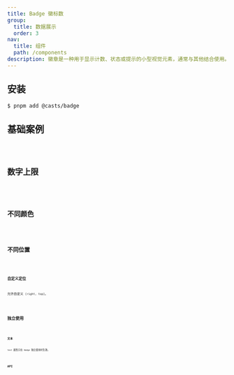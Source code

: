 ```yaml
---
title: Badge 徽标数
group:
  title: 数据展示
  order: 3
nav:
  title: 组件
  path: /components
description: 徽章是一种用于显示计数、状态或提示的小型视觉元素，通常与其他结合使用。
---
```


## 安装

```bash
$ pnpm add @casts/badge
```

## 基础案例

<code src="../examples/basic" />

## 数字上限

<code src="../examples/overflow-count" />

## 不同颜色

<code src="../examples/colors" />

## 不同位置

<code src="../examples/placement" />

### 自定义定位

允许自定义 `[right, top]`。

<code src="../examples/custom-placement" />

## 独立使用

<code src="../examples/standalone" />

### 文本

`text` 属性只在 `Badge` 独立使用时生效。

<code src="../examples/text" />

## API

<API src="@casts/badge"></API>
